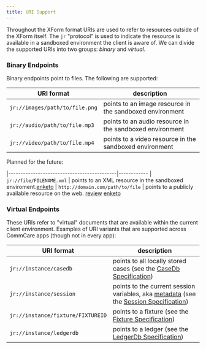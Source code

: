 ```yaml
---
title: URI Support
---
```


Throughout the XForm format URIs are used to refer to resources outside of the XForm itself. The `jr` "protocol" is used to indicate the resource is available in a sandboxed environment the client is aware of. We can divide the supported URIs into two groups: _binary_ and _virtual_.

### Binary Endpoints

Binary endpoints point to files. The following are supported:

| URI format                                 | description 
|--------------------------------------------|----------------
| `jr://images/path/to/file.png`             | points to an image resource in the sandboxed environment
| `jr://audio/path/to/file.mp3`              | points to an audio resource in the sandboxed environment
| `jr://video/path/to/file.mp4`              | points to a video resource in the sandboxed environment

Planned for the future:

|--------------------------------------------|------------
| `jr://file/FILENAME.xml`                   | points to an XML resource in the sandboxed enviroment.[enketo](# "Already supported in Enketo, and so is jr://file-csv.")
| `http://domain.com/path/to/file`           | points to a publicly available resource on the web. [review](# "really?") [enketo](# "Not supported in Enketo.") 

### Virtual Endpoints

These URIs refer to "virtual" documents that are available within the current client environment. Examples of URI variants that are supported across CommCare apps (though not in every app):

| URI format                                 | description 
|--------------------------------------------|----------------
| `jr://instance/casedb`                     | points to all locally stored cases (see the [CaseDb Specification](https://github.com/dimagi/commcare/wiki/casedb))
| `jr://instance/session`                    | points to the current session variables, aka [metadata](#metadata) (see the [Session Specification](https://github.com/dimagi/commcare/wiki/commcaresession))
| `jr://instance/fixture/FIXTUREID`          | points to a fixture (see the [Fixture Specification](https://github.com/dimagi/commcare/wiki/fixtures))
| `jr://instance/ledgerdb`                   | points to a ledger (see the [LedgerDb Specification](https://github.com/dimagi/commcare/wiki/ledgerdb))
